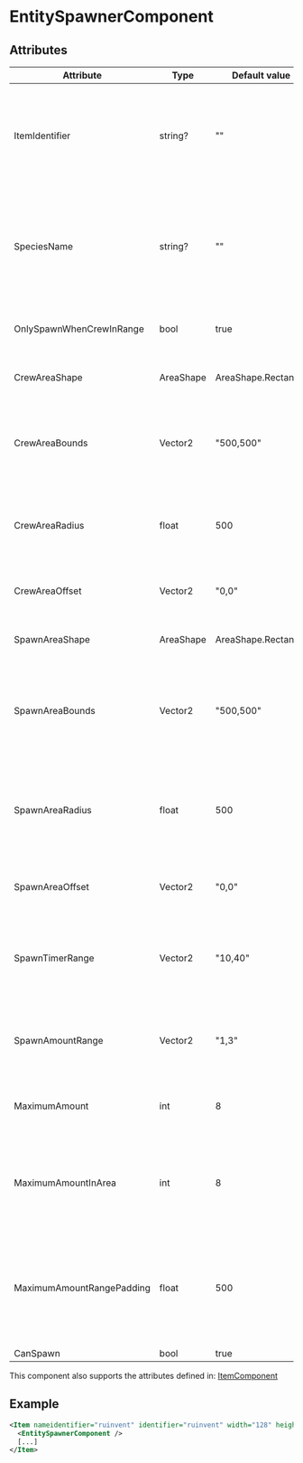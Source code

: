# EntitySpawnerComponent


## Attributes

| Attribute|Type|Default value|Description |
| ---|---|---|--- |
| ItemIdentifier|string?|""|Identifier of the item to spawn, does nothing if SpeciesName is set. Separate by comma to have multiple items spawn at random. |
| SpeciesName|string?|""|Species name of the creature to spawn, takes priority if ItemIdentifier is set. Separate by comma to have multiple creatures spawn at random. |
| OnlySpawnWhenCrewInRange|bool|true|Only spawn if crew members are within certain area |
| CrewAreaShape|AreaShape|AreaShape.Rectangle|Shape of the area where crew members need to stay |
| CrewAreaBounds|Vector2|"500,500"|Size of the rectangle where crew members need to stay. Does nothing if CrewAreaShape is set to Circle |
| CrewAreaRadius|float|500|Radius of the circle to spawn stuff in. Does nothing if CrewAreaShape is set to Rectangle |
| CrewAreaOffset|Vector2|"0,0"|Offset of the crew area from the center of the item |
| SpawnAreaShape|AreaShape|AreaShape.Rectangle|Shape of the area where enemies or items are spawned |
| SpawnAreaBounds|Vector2|"500,500"|Size of the rectangle where items or creatures will be spawned. Does nothing if SpawnAreaShape is set to Circle |
| SpawnAreaRadius|float|500|Radius of the circle where items or creatures will be spawned. Does nothing if SpawnAreaShape is set to Rectangle |
| SpawnAreaOffset|Vector2|"0,0"|Offset of the spawn area from the center of the item |
| SpawnTimerRange|Vector2|"10,40"|Time range between spawn attempts in seconds. Set both to a negative value to disable automatic spawning. |
| SpawnAmountRange|Vector2|"1,3"|Minumum and maximum amount of items or creatures to spawn in one attempt |
| MaximumAmount|int|8|Total maximum amount of items or creatures that can be spawned. 0 = unrestricted. |
| MaximumAmountInArea|int|8|Amount of items or creatures in the spawn area that will prevent further items or creatures from being spawned. 0 = unrestricted. |
| MaximumAmountRangePadding|float|500|Inflate the circle of rectangle by this value to extend the area that counts towards the maximum amount of items or enemies to be spawned |
| CanSpawn|bool|true| |

This component also supports the attributes defined in: [ItemComponent](ItemComponent.md)


## Example
```xml
<Item nameidentifier="ruinvent" identifier="ruinvent" width="128" height="192" texturescale="0.5,0.5" scale="0.5" category="Alien">
  <EntitySpawnerComponent />
  [...]
</Item>
```

